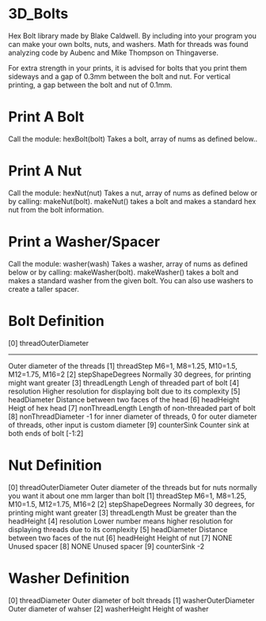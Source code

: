 # 3D_Bolts
Hex Bolt library made by Blake Caldwell. By including into your program you can make your own bolts, nuts, and washers.
Math for threads was found analyzing code by Aubenc and Mike Thompson on Thingaverse.

For extra strength in your prints, it is advised for bolts that you print them sideways and a gap of 0.3mm between the bolt and nut.
For vertical printing, a gap between the bolt and nut of 0.1mm.

# Print A Bolt
Call the module: hexBolt(bolt)
    Takes a bolt, array of nums as defined below..
    
# Print A Nut
Call the module: hexNut(nut)
    Takes a nut, array of nums as defined below or by calling: makeNut(bolt). makeNut() takes a bolt and makes a standard hex nut from the bolt information.
    
# Print a Washer/Spacer
Call the module: washer(wash)
    Takes a washer, array of nums as defined below or by calling: makeWasher(bolt). makeWasher() takes a bolt and makes a standard washer from the given bolt. You can also use washers to create a taller spacer.

# Bolt Definition

[0] threadOuterDiameter  
<hr />Outer diameter of the threads  
[1] threadStep  
      M6=1, M8=1.25, M10=1.5, M12=1.75, M16=2  
[2] stepShapeDegrees  
      Normally 30 degrees, for printing might want greater  
[3] threadLength  
      Lengh of threaded part of bolt  
[4] resolution  
      Higher resolution for displaying bolt due to its complexity  
[5] headDiameter  
      Distance between two faces of the head  
[6] headHeight  
      Heigt of hex head  
[7] nonThreadLength  
      Length of non-threaded part of bolt  
[8] nonThreadDiameter  
      -1 for inner diameter of threads, 0 for outer diameter of threads, other input is custom diameter  
[9] counterSink  
      Counter sink at both ends of bolt [-1:2]  
     
# Nut Definition

[0] threadOuterDiameter
  Outer diameter of the threads but for nuts normally you want it about one mm larger than bolt
[1] threadStep
  M6=1, M8=1.25, M10=1.5, M12=1.75, M16=2
[2] stepShapeDegrees
      Normally 30 degrees, for printing might want greater
[3] threadLength
      Must be greater than the headHeight
[4] resolution
      Lower number means higher resolution for displaying threads due to its complexity
[5] headDiameter
      Distance between two faces of the nut
[6] headHeight
      Height of nut
[7] NONE
      Unused spacer
[8] NONE
      Unused spacer
[9] counterSink
      -2
      
# Washer Definition

[0] threadDiameter
      Outer diameter of bolt threads
[1] washerOuterDiameter
      Outer diameter of wahser
[2] washerHeight
      Height of washer
